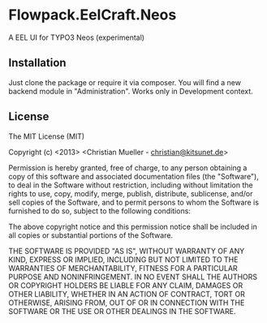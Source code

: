 Flowpack.EelCraft.Neos
============================

A EEL UI for TYPO3 Neos (experimental)

Installation
------------
Just clone the package or require it via composer. You will find a new backend module in "Administration".
Works only in Development context.

License
-------
The MIT License (MIT)

Copyright (c) <2013> <Christian Mueller - christian@kitsunet.de>

Permission is hereby granted, free of charge, to any person obtaining a copy
of this software and associated documentation files (the "Software"), to deal
in the Software without restriction, including without limitation the rights
to use, copy, modify, merge, publish, distribute, sublicense, and/or sell
copies of the Software, and to permit persons to whom the Software is
furnished to do so, subject to the following conditions:

The above copyright notice and this permission notice shall be included in
all copies or substantial portions of the Software.

THE SOFTWARE IS PROVIDED "AS IS", WITHOUT WARRANTY OF ANY KIND, EXPRESS OR
IMPLIED, INCLUDING BUT NOT LIMITED TO THE WARRANTIES OF MERCHANTABILITY,
FITNESS FOR A PARTICULAR PURPOSE AND NONINFRINGEMENT. IN NO EVENT SHALL THE
AUTHORS OR COPYRIGHT HOLDERS BE LIABLE FOR ANY CLAIM, DAMAGES OR OTHER
LIABILITY, WHETHER IN AN ACTION OF CONTRACT, TORT OR OTHERWISE, ARISING FROM,
OUT OF OR IN CONNECTION WITH THE SOFTWARE OR THE USE OR OTHER DEALINGS IN
THE SOFTWARE.

